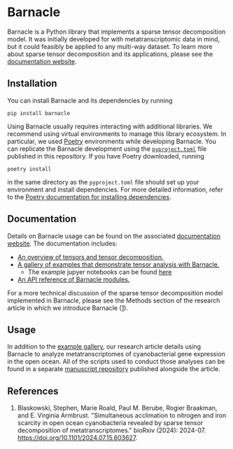 # Barnacle

Barnacle is a Python library that implements a sparse tensor decomposition model. It was initially developed for with metatranscriptomic data in mind, but it could feasibly be applied to any multi-way dataset. To learn more about sparse tensor decomposition and its applications, please see the [documentation website](https://barnacle-py.readthedocs.io). 

## Installation 

You can install Barnacle and its dependencies by running 

```
pip install barnacle
```

Using Barnacle usually requires interacting with additional libraries. We recommend using virtual environments to manage this library ecosystem. In particular, we used [Poetry](https://python-poetry.org/) environments while developing Barnacle. You can replicate the Barnacle development using the [`pyproject.toml`](https://github.com/blasks/barnacle/blob/main/pyproject.toml) file published in this repository. If you have Poetry downloaded, running

```
poetry install
```

in the same directory as the `pyproject.toml` file should set up your environment and install dependencies. For more detailed information, refer to the [Poetry documentation for installing dependencies](https://python-poetry.org/docs/basic-usage/#installing-dependencies). 

## Documentation

Details on Barnacle usage can be found on the associated [documentation website](https://barnacle-py.readthedocs.io). The documentation includes:

- [An overview of tensors and tensor decomposition.](https://barnacle-py.readthedocs.io/en/latest/model.html)
- [A gallery of examples that demonstrate tensor analysis with Barnacle.](https://barnacle-py.readthedocs.io/en/latest/examples.html)
    - The example jupyer notebooks can be found [here](https://github.com/blasks/barnacle/tree/main/docs/notebooks)
- [An API reference of Barnacle modules.](https://barnacle-py.readthedocs.io/en/latest/autodoc/barnacle.html)

For a more technical discussion of the sparse tensor decomposition model implemented in Barnacle, please see the Methods section of the research article in which we introduce Barnacle ([1](https://doi.org/10.1101/2024.07.15.603627)).

## Usage

In addition to the [example gallery](https://barnacle-py.readthedocs.io/en/latest/examples.html), our research article details using Barnacle to analyze metatranscriptomes of cyanobacterial gene expression in the open ocean. All of the scripts used to conduct those analyses can be found in a separate [manuscript repository](https://github.com/blasks/barnacle-manuscript) published alongside the article.

## References

1. Blaskowski, Stephen, Marie Roald, Paul M. Berube, Rogier Braakman, and E. Virginia Armbrust. "Simultaneous acclimation to nitrogen and iron scarcity in open ocean cyanobacteria revealed by sparse tensor decomposition of metatranscriptomes." bioRxiv (2024): 2024-07. https://doi.org/10.1101/2024.07.15.603627.

